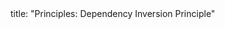 <frontmatter>
title: "Principles: Dependency Inversion Principle"
</frontmatter>

<include src="navbar.md" boilerplate />

<include src="unit-inPage-asFlat.md" boilerplate />